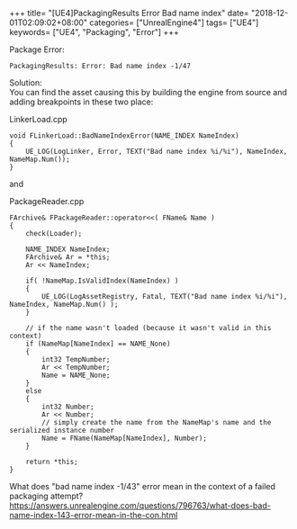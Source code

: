 +++
title= "[UE4]PackagingResults Error Bad name index"
date= "2018-12-01T02:09:02+08:00"
categories= ["UnrealEngine4"]
tags= ["UE4"]
keywords= ["UE4", "Packaging", "Error"]
+++

Package Error:

    PackagingResults: Error: Bad name index -1/47
    
Solution:  
You can find the asset causing this by building the engine from source and adding breakpoints in these two place:
    
LinkerLoad.cpp

    void FLinkerLoad::BadNameIndexError(NAME_INDEX NameIndex)
    {
        UE_LOG(LogLinker, Error, TEXT("Bad name index %i/%i"), NameIndex, NameMap.Num());
    }

and

PackageReader.cpp

    FArchive& FPackageReader::operator<<( FName& Name )
    {
        check(Loader);

        NAME_INDEX NameIndex;
        FArchive& Ar = *this;
        Ar << NameIndex;

        if( !NameMap.IsValidIndex(NameIndex) )
        {
            UE_LOG(LogAssetRegistry, Fatal, TEXT("Bad name index %i/%i"), NameIndex, NameMap.Num() );
        }

        // if the name wasn't loaded (because it wasn't valid in this context)
        if (NameMap[NameIndex] == NAME_None)
        {
            int32 TempNumber;
            Ar << TempNumber;
            Name = NAME_None;
        }
        else
        {
            int32 Number;
            Ar << Number;
            // simply create the name from the NameMap's name and the serialized instance number
            Name = FName(NameMap[NameIndex], Number);
        }

        return *this;
    }

What does "bad name index -1/43" error mean in the context of a failed packaging attempt?
https://answers.unrealengine.com/questions/796763/what-does-bad-name-index-143-error-mean-in-the-con.html